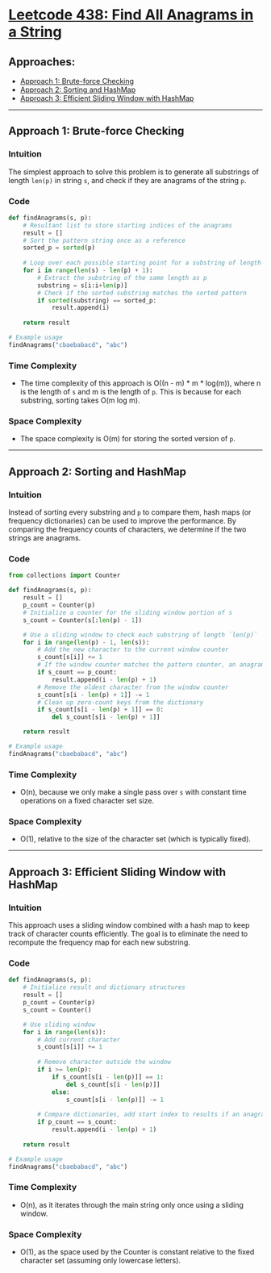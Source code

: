 
# [Leetcode 438: Find All Anagrams in a String](https://leetcode.com/problems/find-all-anagrams-in-a-string/)

## Approaches:
- [Approach 1: Brute-force Checking](#approach-1-brute-force-checking)
- [Approach 2: Sorting and HashMap](#approach-2-sorting-and-hashmap)
- [Approach 3: Efficient Sliding Window with HashMap](#approach-3-efficient-sliding-window-with-hashmap)

---

## Approach 1: Brute-force Checking

### Intuition
The simplest approach to solve this problem is to generate all substrings of length `len(p)` in string `s`, and check if they are anagrams of the string `p`.

### Code

```python
def findAnagrams(s, p):
    # Resultant list to store starting indices of the anagrams
    result = []
    # Sort the pattern string once as a reference
    sorted_p = sorted(p)
    
    # Loop over each possible starting point for a substring of length `len(p)`
    for i in range(len(s) - len(p) + 1):
        # Extract the substring of the same length as p
        substring = s[i:i+len(p)]
        # Check if the sorted substring matches the sorted pattern
        if sorted(substring) == sorted_p:
            result.append(i)
    
    return result

# Example usage
findAnagrams("cbaebabacd", "abc")
```

### Time Complexity
- The time complexity of this approach is O((n - m) * m * log(m)), where n is the length of `s` and m is the length of `p`. This is because for each substring, sorting takes O(m log m).
  
### Space Complexity
- The space complexity is O(m) for storing the sorted version of `p`.

---

## Approach 2: Sorting and HashMap

### Intuition
Instead of sorting every substring and `p` to compare them, hash maps (or frequency dictionaries) can be used to improve the performance. By comparing the frequency counts of characters, we determine if the two strings are anagrams.

### Code

```python
from collections import Counter

def findAnagrams(s, p):
    result = []
    p_count = Counter(p)
    # Initialize a counter for the sliding window portion of s
    s_count = Counter(s[:len(p) - 1])

    # Use a sliding window to check each substring of length `len(p)`
    for i in range(len(p) - 1, len(s)):
        # Add the new character to the current window counter
        s_count[s[i]] += 1
        # If the window counter matches the pattern counter, an anagram is found
        if s_count == p_count:
            result.append(i - len(p) + 1)
        # Remove the oldest character from the window counter
        s_count[s[i - len(p) + 1]] -= 1
        # Clean up zero-count keys from the dictionary
        if s_count[s[i - len(p) + 1]] == 0:
            del s_count[s[i - len(p) + 1]]

    return result

# Example usage
findAnagrams("cbaebabacd", "abc")
```

### Time Complexity
- O(n), because we only make a single pass over `s` with constant time operations on a fixed character set size.

### Space Complexity
- O(1), relative to the size of the character set (which is typically fixed).

---

## Approach 3: Efficient Sliding Window with HashMap

### Intuition
This approach uses a sliding window combined with a hash map to keep track of character counts efficiently. The goal is to eliminate the need to recompute the frequency map for each new substring.

### Code

```python
def findAnagrams(s, p):
    # Initialize result and dictionary structures
    result = []
    p_count = Counter(p)
    s_count = Counter()

    # Use sliding window
    for i in range(len(s)):
        # Add current character
        s_count[s[i]] += 1
        
        # Remove character outside the window
        if i >= len(p):
            if s_count[s[i - len(p)]] == 1:
                del s_count[s[i - len(p)]]
            else:
                s_count[s[i - len(p)]] -= 1
        
        # Compare dictionaries, add start index to results if an anagram is found
        if p_count == s_count:
            result.append(i - len(p) + 1)
        
    return result

# Example usage
findAnagrams("cbaebabacd", "abc")
```

### Time Complexity
- O(n), as it iterates through the main string only once using a sliding window.

### Space Complexity
- O(1), as the space used by the Counter is constant relative to the fixed character set (assuming only lowercase letters).

